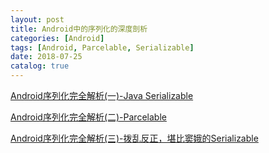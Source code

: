 ```yaml
---
layout: post
title: Android中的序列化的深度剖析
categories: [Android]
tags: [Android, Parcelable, Serializable]
date: 2018-07-25
catalog: true
---
```


[Android序列化完全解析(一)-Java Serializable](https://www.jianshu.com/p/fcc59fb523b6)

[Android序列化完全解析(二)-Parcelable](https://www.jianshu.com/p/82e3090e00e0)

[Android序列化完全解析(三)-拨乱反正，堪比窦娥的Serializable](https://www.jianshu.com/p/287acb9e396f)
